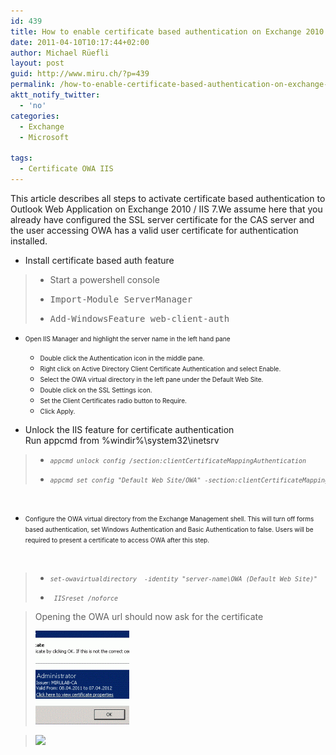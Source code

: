 ```yaml
---
id: 439
title: How to enable certificate based authentication on Exchange 2010
date: 2011-04-10T10:17:44+02:00
author: Michael Rüefli
layout: post
guid: http://www.miru.ch/?p=439
permalink: /how-to-enable-certificate-based-authentication-on-exchange-2010/
aktt_notify_twitter:
  - 'no'
categories:
  - Exchange
  - Microsoft
  
tags:
  - Certificate OWA IIS
---
```

This article describes all steps to activate certificate based authentication to Outlook Web Application on Exchange 2010 / IIS 7.We assume here that you already have configured the SSL server certificate for the CAS server and the user accessing OWA has a valid user certificate for authentication installed.

  * Install certificate based auth feature

>   * Start a powershell console
>   * <pre>Import-Module ServerManager</pre>
> 
>   * <pre>Add-WindowsFeature web-client-auth</pre>

  *  <span style="font-size: x-small;">Open IIS Manager and highlight the server name in the left hand pane</span> 
      * <span style="font-size: x-small;">Double click the Authentication icon in the middle pane.</span>
      * <span style="font-size: x-small;">Right click on Active Directory Client Certificate Authentication and select Enable.</span>
      * <span style="font-size: x-small;">Select the OWA virtual directory in the left pane under the Default Web Site.</span>
      * <span style="font-size: x-small;">Double click on the SSL Settings icon.</span>
      * <span style="font-size: x-small;">Set the Client Certificates radio button to Require.</span>
      * <span style="font-size: x-small;">Click Apply.</span>

  * Unlock the IIS feature for certificate authentication  
    Run appcmd from %windir%\system32\inetsrv

>   * <pre><span style="font-size: x-small;"><em>appcmd unlock config /section:clientCertificateMappingAuthentication</em></span></pre>
> 
>   * <pre><span style="font-size: x-small;"><em>appcmd set config "Default Web Site/OWA" -section:clientCertificateMappingAuthentication /enabled:true</em></span></pre>

<span style="font-size: x-small;"><br /> </span>

  * <span style="font-size: x-small;">Configure the OWA virtual directory from the Exchange Management shell. This will turn off forms based authentication, set Windows Authentication and Basic Authentication to false. Users will be required to present a certificate to access OWA after this step.</span>

<span style="font-size: x-small;"><br /> </span>

>   * <pre><span style="font-size: x-small;"><em>set-owavirtualdirectory  -identity "server-name\OWA (Default Web Site)"  -WindowsAuthentication:$false -BasicAuthentication:$false  FormsAuthentication:$False</em></span></pre>
> 
>   * <pre><span style="font-size: x-small;"><em> </em><em>IISreset /noforce</em></span></pre>

> Opening the OWA url should now ask for the certificate
> 
> [<img class="alignnone size-thumbnail wp-image-446" title="certverify" src="../images/2011/04/certverify1-150x150.gif" alt="" width="150" height="150" />](http://www.miru.ch/?attachment_id=446)

>![](file:///C:/Users/mrueefli/AppData/Local/Temp/moz-screenshot.png) 

 <span style="font-size: x-small;"></span>